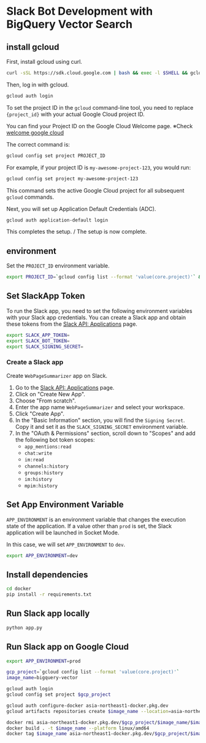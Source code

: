 # Slack Bot Development with BigQuery Vector Search

## install gcloud

First, install gcloud using curl.

```bash
curl -sSL https://sdk.cloud.google.com | bash && exec -l $SHELL && gcloud init
```

Then, log in with gcloud.

```bash
gcloud auth login
```

To set the project ID in the `gcloud` command-line tool, you need to replace `{project_id}` with your actual Google Cloud project ID.

You can find your Project ID on the Google Cloud Welcome page.
※Check [welcome google cloud](https://console.cloud.google.com/welcome?)

The correct command is:
```bash
gcloud config set project PROJECT_ID
```

For example, if your project ID is `my-awesome-project-123`, you would run:
```bash
gcloud config set project my-awesome-project-123
```

This command sets the active Google Cloud project for all subsequent `gcloud` commands.

Next, you will set up Application Default Credentials (ADC).

```bash
gcloud auth application-default login
```

This completes the setup. / The setup is now complete.

## environment

Set the `PROJECT_ID` environment variable.

```bash
export PROJECT_ID=`gcloud config list --format 'value(core.project)'` && echo $PROJECT_ID
```

## Set SlackApp Token

To run the Slack app, you need to set the following environment variables with your Slack app credentials. You can create a Slack app and obtain these tokens from the [Slack API: Applications](https://api.slack.com/apps) page.

```bash
export SLACK_APP_TOKEN=
export SLACK_BOT_TOKEN=
export SLACK_SIGNING_SECRET=
```

### Create a Slack app

Create `WebPageSummarizer` app on Slack.

1. Go to the [Slack API: Applications](https://api.slack.com/apps) page.
2. Click on "Create New App".
3. Choose "From scratch".
4. Enter the app name `WebPageSummarizer` and select your workspace.
5. Click "Create App".
6. In the "Basic Information" section, you will find the `Signing Secret`. Copy it and set it as the `SLACK_SIGNING_SECRET` environment variable.
7. In the "OAuth & Permissions" section, scroll down to "Scopes" and add the following bot token scopes:
   - `app_mentions:read`
   - `chat:write`
   - `im:read`
   - `channels:history`
   - `groups:history`
   - `im:history`
   - `mpim:history`

## Set App Environment Variable

`APP_ENVIRONMENT` is an environment variable that changes the execution state of the application. If a value other than `prod` is set, the Slack application will be launched in Socket Mode.

In this case, we will set `APP_ENVIRONMENT` to `dev`.

```bash
export APP_ENVIRONMENT=dev
```

## Install dependencies

```bash
cd docker
pip install -r requirements.txt
```

## Run Slack app locally

```bash
python app.py
```

## Run Slack app on Google Cloud

```bash
export APP_ENVIRONMENT=prod
```

```bash
gcp_project=`gcloud config list --format 'value(core.project)'`
image_name=bigquery-vector

gcloud auth login
gcloud config set project $gcp_project

gcloud auth configure-docker asia-northeast1-docker.pkg.dev
gcloud artifacts repositories create $image_name --location=asia-northeast1 --repository-format=docker --project=$gcp_project

docker rmi asia-northeast1-docker.pkg.dev/$gcp_project/$image_name/$image_name && docker rmi $image_name
docker build . -t $image_name --platform linux/amd64
docker tag $image_name asia-northeast1-docker.pkg.dev/$gcp_project/$image_name/$image_name && docker push asia-northeast1-docker.pkg.dev/$gcp_project/$image_name/$image_name:latest
```
